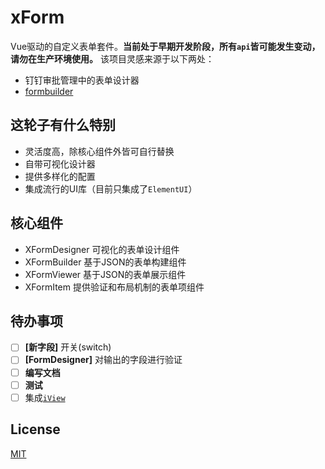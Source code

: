 # xForm
Vue驱动的自定义表单套件。**当前处于早期开发阶段，所有`api`皆可能发生变动，请勿在生产环境使用。** 该项目灵感来源于以下两处：
- 钉钉审批管理中的表单设计器
- [formbuilder](https://github.com/dobtco/formbuilder)

## 这轮子有什么特别
- 灵活度高，除核心组件外皆可自行替换
- 自带可视化设计器
- 提供多样化的配置
- 集成流行的UI库（目前只集成了`ElementUI`）

## 核心组件
- XFormDesigner   可视化的表单设计组件
- XFormBuilder    基于JSON的表单构建组件
- XFormViewer     基于JSON的表单展示组件
- XFormItem       提供验证和布局机制的表单项组件

## 待办事项
- [ ] **[新字段]** 开关(switch)
- [ ] **[FormDesigner]** 对输出的字段进行验证
- [ ] **编写文档**
- [ ] **测试**
- [ ] 集成[`iView`](https://github.com/iview/iview)

## License
[MIT](LICENSE)